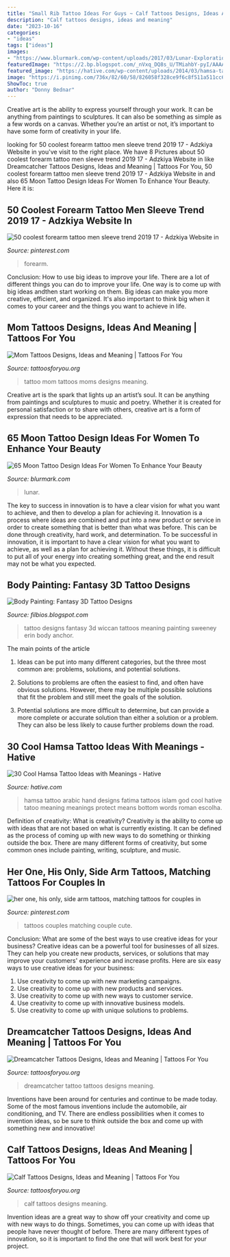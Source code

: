 ```yaml
---
title: "Small Rib Tattoo Ideas For Guys ~ Calf Tattoos Designs, Ideas And Meaning"
description: "Calf tattoos designs, ideas and meaning"
date: "2023-10-16"
categories:
- "ideas"
tags: ["ideas"]
images:
- "https://www.blurmark.com/wp-content/uploads/2017/03/Lunar-Exploration-On-Back-768x816.jpg"
featuredImage: "https://2.bp.blogspot.com/_nVxq_DQ8s_U/TMiahbY-pyI/AAAAAAAAAJ4/vGVg0JvJaGs/s1600/Fantasy+3D+Tattoo+Designs+2.jpg"
featured_image: "https://hative.com/wp-content/uploads/2014/03/hamsa-tattoos/28-hamsa-and-arabic-words.jpg"
image: "https://i.pinimg.com/736x/82/60/58/826058f328ce9f6c8f511a511cc6e206.jpg"
ShowToc: true
author: "Donny Bednar"
---
```



Creative art is the ability to express yourself through your work. It can be anything from paintings to sculptures. It can also be something as simple as a few words on a canvas. Whether you’re an artist or not, it’s important to have some form of creativity in your life.

	

		
looking for 50 coolest forearm tattoo men sleeve trend 2019 17 - Adzkiya Website in you've visit to the right place. We have 8 Pictures about 50 coolest forearm tattoo men sleeve trend 2019 17 - Adzkiya Website in like Dreamcatcher Tattoos Designs, Ideas and Meaning | Tattoos For You, 50 coolest forearm tattoo men sleeve trend 2019 17 - Adzkiya Website in and also 65 Moon Tattoo Design Ideas For Women To Enhance Your Beauty. Here it is:
		
    
## 50 Coolest Forearm Tattoo Men Sleeve Trend 2019 17 - Adzkiya Website In

<img loading=lazy src="https://i.pinimg.com/736x/82/60/58/826058f328ce9f6c8f511a511cc6e206.jpg" onerror="this.onerror=null;this.src='https://tse1.mm.bing.net/th?id=OIP.H9GSEjynMMtBlIrrhWuVBgHaJ3&amp;pid=15.1';" alt="50 coolest forearm tattoo men sleeve trend 2019 17 - Adzkiya Website in">

_Source: pinterest.com_

>forearm. 

	

Conclusion: How to use big ideas to improve your life.
There are a lot of different things you can do to improve your life. One way is to come up with big ideas andthen start working on them. Big ideas can make you more creative, efficient, and organized. It's also important to think big when it comes to your career and the things you want to achieve in life.

    
## Mom Tattoos Designs, Ideas And Meaning | Tattoos For You

<img loading=lazy src="http://www.tattoosforyou.org/wp-content/uploads/2013/10/Tattoo-Ideas-For-Moms.jpg" onerror="this.onerror=null;this.src='https://tse3.mm.bing.net/th?id=OIP.cZqX9_PFtEaQWoos1UyhaAHaLI&amp;pid=15.1';" alt="Mom Tattoos Designs, Ideas and Meaning | Tattoos For You">

_Source: tattoosforyou.org_

>tattoo mom tattoos moms designs meaning. 

	

Creative art is the spark that lights up an artist’s soul. It can be anything from paintings and sculptures to music and poetry. Whether it is created for personal satisfaction or to share with others, creative art is a form of expression that needs to be appreciated.

    
## 65 Moon Tattoo Design Ideas For Women To Enhance Your Beauty

<img loading=lazy src="https://www.blurmark.com/wp-content/uploads/2017/03/Lunar-Exploration-On-Back-768x816.jpg" onerror="this.onerror=null;this.src='https://tse3.mm.bing.net/th?id=OIP.oaR2_tg4-jO4qHHeWqwOPQHaH3&amp;pid=15.1';" alt="65 Moon Tattoo Design Ideas For Women To Enhance Your Beauty">

_Source: blurmark.com_

>lunar. 

	

The key to success in innovation is to have a clear vision for what you want to achieve, and then to develop a plan for achieving it.
Innovation is a process where ideas are combined and put into a new product or service in order to create something that is better than what was before. This can be done through creativity, hard work, and determination. To be successful in innovation, it is important to have a clear vision for what you want to achieve, as well as a plan for achieving it. Without these things, it is difficult to put all of your energy into creating something great, and the end result may not be what you expected.

    
## Body Painting: Fantasy 3D Tattoo Designs

<img loading=lazy src="https://2.bp.blogspot.com/_nVxq_DQ8s_U/TMiahbY-pyI/AAAAAAAAAJ4/vGVg0JvJaGs/s1600/Fantasy+3D+Tattoo+Designs+2.jpg" onerror="this.onerror=null;this.src='https://tse2.mm.bing.net/th?id=OIP.P0Ej84Bv_gjXOeVIS4D_PQAAAA&amp;pid=15.1';" alt="Body Painting: Fantasy 3D Tattoo Designs">

_Source: filbios.blogspot.com_

>tattoo designs fantasy 3d wiccan tattoos meaning painting sweeney erin body anchor. 

	

The main points of the article
1. Ideas can be put into many different categories, but the three most common are: problems, solutions, and potential solutions.
2. Solutions to problems are often the easiest to find, and often have obvious solutions. However, there may be multiple possible solutions that fit the problem and still meet the goals of the solution.

3. Potential solutions are more difficult to determine, but can provide a more complete or accurate solution than either a solution or a problem. They can also be less likely to cause further problems down the road.

    
## 30 Cool Hamsa Tattoo Ideas With Meanings - Hative

<img loading=lazy src="https://hative.com/wp-content/uploads/2014/03/hamsa-tattoos/28-hamsa-and-arabic-words.jpg" onerror="this.onerror=null;this.src='https://tse3.mm.bing.net/th?id=OIP.S3AvB_lQA34N4vVBM5UJbwHaJ4&amp;pid=15.1';" alt="30 Cool Hamsa Tattoo Ideas with Meanings - Hative">

_Source: hative.com_

>hamsa tattoo arabic hand designs fatima tattoos islam god cool hative tatoo meaning meanings protect means bottom words roman escolha. 

	

Definition of creativity: What is creativity?
Creativity is the ability to come up with ideas that are not based on what is currently existing. It can be defined as the process of coming up with new ways to do something or thinking outside the box. There are many different forms of creativity, but some common ones include painting, writing, sculpture, and music.

    
## Her One, His Only, Side Arm Tattoos, Matching Tattoos For Couples In

<img loading=lazy src="https://i.pinimg.com/736x/d3/b8/64/d3b86463ed51d78cc47a804769509cc2.jpg" onerror="this.onerror=null;this.src='https://tse2.mm.bing.net/th?id=OIP.1rZY_U4VTX1Im0CGmR1jSQHaGi&amp;pid=15.1';" alt="her one, his only, side arm tattoos, matching tattoos for couples in">

_Source: pinterest.com_

>tattoos couples matching couple cute. 

	

Conclusion: What are some of the best ways to use creative ideas for your business?
Creative ideas can be a powerful tool for businesses of all sizes. They can help you create new products, services, or solutions that may improve your customers' experience and increase profits. Here are six easy ways to use creative ideas for your business: 
1. Use creativity to come up with new marketing campaigns.
2. Use creativity to come up with new products and services.
3. Use creativity to come up with new ways to customer service.
4. Use creativity to come up with innovative business models.
5. Use creativity to come up with unique solutions to problems.

    
## Dreamcatcher Tattoos Designs, Ideas And Meaning | Tattoos For You

<img loading=lazy src="https://www.tattoosforyou.org/wp-content/uploads/2013/09/Small-Dreamcatcher-Tattoo.jpg" onerror="this.onerror=null;this.src='https://tse4.mm.bing.net/th?id=OIP.Q6AV3ULSeOHsuD5KJxDu1AHaLE&amp;pid=15.1';" alt="Dreamcatcher Tattoos Designs, Ideas and Meaning | Tattoos For You">

_Source: tattoosforyou.org_

>dreamcatcher tattoo tattoos designs meaning. 

	

Inventions have been around for centuries and continue to be made today. Some of the most famous inventions include the automobile, air conditioning, and TV. There are endless possibilities when it comes to invention ideas, so be sure to think outside the box and come up with something new and innovative!

    
## Calf Tattoos Designs, Ideas And Meaning | Tattoos For You

<img loading=lazy src="https://www.tattoosforyou.org/wp-content/uploads/2016/05/Calf-Tattoos-Men.jpg" onerror="this.onerror=null;this.src='https://tse3.mm.bing.net/th?id=OIP.AfFgnn-Mk8FypLvNSYg_8wAAAA&amp;pid=15.1';" alt="Calf Tattoos Designs, Ideas and Meaning | Tattoos For You">

_Source: tattoosforyou.org_

>calf tattoos designs meaning. 

	

Invention ideas are a great way to show off your creativity and come up with new ways to do things. Sometimes, you can come up with ideas that people have never thought of before. There are many different types of innovation, so it is important to find the one that will work best for your project.

